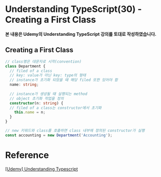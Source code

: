 # Understanding TypeScript(30) - Creating a First Class

**본 내용은 Udemy의 Understanding TypeScript 강의를 토대로 작성하였습니다.**



## Creating a First Class

```TypeScript
// class명은 대문자로 시작(convention)
class Department {
  // filed of a class
  // key: value가 아닌 key: type의 형태
  // instance가 초기화 되었을 때 해당 filed 또한 있어야 함
  name: string;
  
  // instance가 생성될 때 실행되는 method
  // object 초기화 작업을 정의
  constructor(n: string) {
  // filed of a class는 constructor에서 초기화
    this.name = n;
  }
}

// new 키워드와 class를 호출하면 class 내부에 정의된 constructor가 실행
const accounting = new Department('Accounting');
```



# Reference

[[Udemy] Understanding Typescript](https://www.udemy.com/course/understanding-typescript/)

